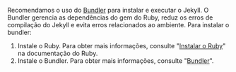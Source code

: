 Recomendamos o uso do [Bundler](http://bundler.io/) para instalar e executar o Jekyll. O Bundler gerencia as dependências do gem do Ruby, reduz os erros de compilação do Jekyll e evita erros relacionados ao ambiente. Para instalar o bundler:

 1. Instale o Ruby. Para obter mais informações, consulte "[Instalar o Ruby](https://www.ruby-lang.org/en/documentation/installation/)" na documentação do Ruby.
 2. Instale o Bundler. Para obter mais informações, consulte "[Bundler](https://bundler.io/)".
